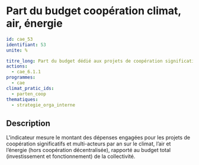 # Part du budget coopération climat, air, énergie
```yaml
id: cae_53
identifiant: 53
unite: %

titre_long: Part du budget dédié aux projets de coopération significatifs et multi-acteurs sur le climat, l’air et l’énergie
actions:
  - cae_6.1.1
programmes:
  - cae
climat_pratic_ids:
  - parten_coop
thematiques:
  - strategie_orga_interne
```
## Description
L'indicateur mesure le montant des dépenses engagées pour les projets de coopération significatifs et multi-acteurs par an sur le climat, l’air et l’énergie (hors coopération décentralisée), rapporté au budget total (investissement et fonctionnement) de la collectivité.




